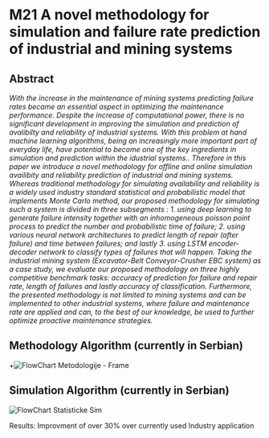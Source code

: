# M21 A novel methodology for simulation and failure rate prediction of industrial and mining systems

## Abstract 
*With the increase in the maintenance of mining systems predicting failure rates became an essential aspect in optimizing the maintenance performance. Despite the increase of computational power, there is no significant development in improving the simulation and prediction of avalibilty and reliability of industrial systems. With this problem at hand machine learning algorithms, being an increasingly more important part of everyday life, have potential to become one of the key ingredients in simulation and prediction within the idustrial systems.. Therefore in this paper we introduce a novel methodology for offline and online simulation availibity and reliability prediction of industrial and mining systems. Whereas traditional methodology for simulating availability and reliability is a widely used industry standard statistical and probabilistic model that implements Monte Carlo method, our proposed methodology for simulating such a system is divided in three subsegments : 1. using deep learning to generate failure intensity together with an inhomogeneous poisson point process to  predict the number and probabilistic time of failure; 2. using various neural network architectures to predict length of repair (after failure) and time between failures; and lastly 3. using LSTM encoder-decoder network to classify types of failures that will happen. Taking the industrial mining system (Excavator-Belt Conveyor-Crusher EBC system) as a case study, we evaluate our proposed methodology on three highly competitive benchmark tasks: accuracy of prediction for failure and repair rate, length of failures and lastly accuracy of classification. Furthermore, the presented methodology is not limited to mining systems and can be implemented to other industrial systems, where failure and maintenance rate are applied and can, to the best of our knowledge, be used to further optimize proactive maintenance strategies.*

## Methodology Algorithm (currently in Serbian)
 +![FlowChart Metodologije - Frame](https://user-images.githubusercontent.com/64646644/110998369-ff766800-837e-11eb-9b5d-774c21f6a227.jpg)
 
## Simulation Algorithm (currently in Serbian)
![FlowChart Statisticke Sim](https://user-images.githubusercontent.com/64646644/110998430-161cbf00-837f-11eb-9f9f-4ab1fee899fa.jpg)

Results:
Improvment of over 30% over currently used Industry application
